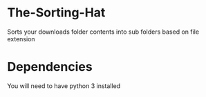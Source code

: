# The-Sorting-Hat
Sorts your downloads folder contents into sub folders based on file extension


# Dependencies
You will need to have python 3 installed
